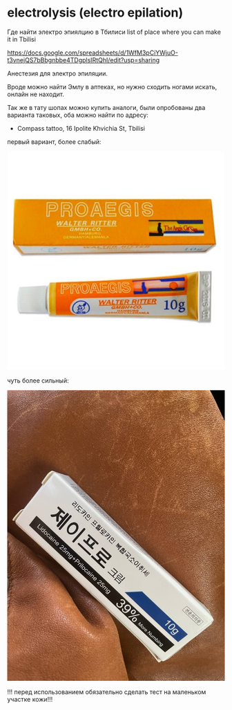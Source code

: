 # electrolysis (electro epilation)

Где найти электро эпиялцию в Тбилиси
list of place where you can make it in Tbilisi

https://docs.google.com/spreadsheets/d/1WfM3pCiYWjuO-t3vnejQS7bBbgnbbe4TDgplsIRtQhI/edit?usp=sharing

Анестезия для электро эпиляции.

Вроде можно найти Эмлу в аптеках, но нужно сходить ногами искать, онлайн не находит.

Так же в тату шопах можно купить аналоги, были опробованы два варианта таковых, оба можно найти по адресу:

- Compass tattoo, 16 Ipolite Khvichia St, Tbilisi

первый вариант, более слабый:

![анестезия](./pics/anestesia_1.jpg)

чуть более сильный:

![анестезия](./pics/anestesia_2.jpg)

!!! перед использованием обязательно сделать тест на маленьком участке кожи!!!
